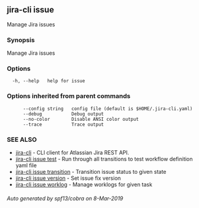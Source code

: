## jira-cli issue

Manage Jira issues

### Synopsis

Manage Jira issues

### Options

```
  -h, --help   help for issue
```

### Options inherited from parent commands

```
      --config string   config file (default is $HOME/.jira-cli.yaml)
      --debug           Debug output
      --no-color        Disable ANSI color output
      --trace           Trace output
```

### SEE ALSO

* [jira-cli](jira-cli.md)	 - CLI client for Atlassian Jira REST API.
* [jira-cli issue test](jira-cli_issue_test.md)	 - Run through all transitions to test workflow definition yaml file
* [jira-cli issue transition](jira-cli_issue_transition.md)	 - Transition issue status to given state
* [jira-cli issue version](jira-cli_issue_version.md)	 - Set issue fix version
* [jira-cli issue worklog](jira-cli_issue_worklog.md)	 - Manage worklogs for given task

###### Auto generated by spf13/cobra on 8-Mar-2019
